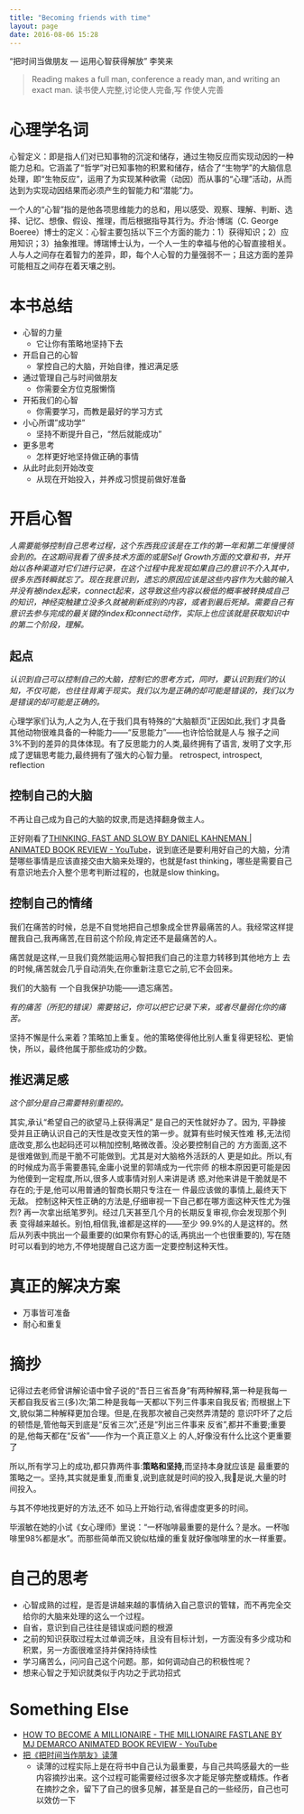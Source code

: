 ```yaml
---
title: "Becoming friends with time"
layout: page
date: 2016-08-06 15:28
---
```


“把时间当做朋友 — 运用心智获得解放” 李笑来

> Reading makes a full man, conference a ready man, and writing an exact man.
    读书使人完整,讨论使人完备,写 作使人完善

# 心理学名词

心智定义：即是指人们对已知事物的沉淀和储存，通过生物反应而实现动因的一种能力总和。它涵盖了“哲学”对已知事物的积累和储存，结合了“生物学”的大脑信息处理，即“生物反应”，运用了为实现某种欲需（动因）而从事的“心理”活动，从而达到为实现动因结果而必须产生的智能力和“潜能”力。

一个人的“心智”指的是他各项思维能力的总和，用以感受、观察、理解、判断、选择、记忆、想像、假设、推理，而后根据指导其行为。乔治·博瑞（C. George Boeree）博士的定义：心智主要包括以下三个方面的能力：1）获得知识；2）应用知识；3）抽象推理。博瑞博士认为，一个人一生的幸福与他的心智直接相关。人与人之间存在着智力的差异，即，每个人心智的力量强弱不一；且这方面的差异可能相互之间存在着天壤之别。

# 本书总结

- 心智的力量
    - 它让你有策略地坚持下去
- 开启自己的心智
    - 掌控自己的大脑，开始自律，推迟满足感
- 通过管理自己与时间做朋友
    - 你需要全方位克服懒惰
- 开拓我们的心智
    - 你需要学习，而教是最好的学习方式
- 小心所谓”成功学”
    - 坚持不断提升自己，“然后就能成功”
- 更多思考
    - 怎样更好地坚持做正确的事情
- 从此时此刻开始改变
    - 从现在开始投入，并养成习惯提前做好准备

# 开启心智

*人需要能够控制自己思考过程，这个东西我应该是在工作的第一年和第二年慢慢领会到的。在这期间我看了很多技术方面的或是Self Growth方面的文章和书，并开始以各种渠道对它们进行记录，在这个过程中我发现如果自己的意识不介入其中，很多东西转瞬就忘了。现在我意识到，遗忘的原因应该是这些内容作为大脑的输入并没有被index起来，connect起来，这导致这些内容以极低的概率被转换成自己的知识，神经突触建立没多久就被刷新成别的内容，或者到最后死掉。需要自己有意识去参与完成的最关键的index和connect动作，实际上也应该就是获取知识中的第二个阶段，理解。*

## 起点

*认识到自己可以控制自己的大脑，控制它的思考方式，同时，要认识到我们的认知，不仅可能，也往往背离于现实。我们以为是正确的却可能是错误的，我们以为是错误的却可能是正确的。*

心理学家们认为,人之为人,在于我们具有特殊的“大脑额页”正因如此,我们 才具备其他动物很难具备的一种能力——“反思能力”——也许恰恰就是人与 猴子之间 3%不到的差异的具体体现。有了反思能力的人类,最终拥有了语言, 发明了文字,形成了逻辑思考能力,最终拥有了强大的心智力量。 retrospect, introspect, reflection

## 控制自己的大脑

不再让自己成为自己的大脑的奴隶,而是选择翻身做主人。

正好刚看了[THINKING, FAST AND SLOW BY DANIEL KAHNEMAN | ANIMATED BOOK REVIEW - YouTube](https://www.youtube.com/watch?v=uqXVAo7dVRU&spfreload=10)，说到底还是要利用好自己的大脑，分清楚哪些事情是应该直接交由大脑来处理的，也就是fast thinking，哪些是需要自己有意识地去介入整个思考判断过程的，也就是slow thinking。

## 控制自己的情绪

我们在痛苦的时候，总是不自觉地把自己想象成全世界最痛苦的人。我经常这样提醒我自己,我再痛苦,在目前这个阶段,肯定还不是最痛苦的人。

痛苦就是这样,一旦我们竟然能运用心智把我们自己的注意力转移到其他地方上 去的时候,痛苦就会几乎自动消失,在你重新注意它之前,它不会回来。

我们的大脑有 一个自我保护功能——遗忘痛苦。

*有的痛苦（所犯的错误）需要铭记，你可以把它记录下来，或者尽量弱化你的痛苦。*

坚持不懈是什么来着？策略加上重复。他的策略使得他比别人重复得更轻松、更愉快，所以，最终他属于那些成功的少数。

## 推迟满足感

*这个部分是自己需要特别重视的。*

其实,承认“希望自己的欲望马上获得满足” 是自己的天性就好办了。因为, 平静接受并且正确认识自己的天性是改变天性的第一步。就算有些时候天性难 移,无法彻底改变,那么也起码还可以稍加控制,略微改善。没必要控制自己的 方方面面,这不是很难做到,而是干脆不可能做到。尤其是对大脑格外活跃的人 更是如此。所以,有的时候成为高手需要愚钝,金庸小说里的郭靖成为一代宗师 的根本原因更可能是因为他傻到一定程度,所以,很多人或事情对别人来讲是诱 惑,对他来讲是干脆就是不存在的;于是,他可以用普通的智商长期只专注在一 件最应该做的事情上,最终天下无敌。
控制这种天性正确的方法是,仔细审视一下自己都在哪方面这种天性尤为强烈? 再一次拿出纸笔罗列。经过几天甚至几个月的长期反复审视,你会发现那个列表 变得越来越长。别怕,相信我,谁都是这样的——至少 99.9%的人是这样的。然 后从列表中挑出一个最重要的(如果你有野心的话,再挑出一个也很重要的), 写在随时可以看到的地方,不停地提醒自己这方面一定要控制这种天性。

# 真正的解决方案

- 万事皆可准备
- 耐心和重复

# 摘抄

记得过去老师曾讲解论语中曾子说的“吾日三省吾身”有两种解释,第一种是我每一天都自我反省三(多)次;第二种是我每一天都以下列三件事来自我反省; 而根据上下文,貌似第二种解释更加合理。但是,在我那次被自己突然弄清楚的 意识吓坏了之后的顿悟是,管他每天到底是“反省三次”,还是“列出三件事来 反省”,都并不重要;重要的是,他每天都在“反省”——作为一个真正意义上 的人,好像没有什么比这个更重要了

所以,所有学习上的成功,都只靠两件事:**策略和坚持**,而坚持本身就应该是 最重要的策略之一。坚持,其实就是重复,而重复,说到底就是时间的投入,我是说,大量的时间投入。

与其不停地找更好的方法,还不 如马上开始行动,省得虚度更多的时间。

毕淑敏在她的小试《女心理师》里说：“一杯咖啡最重要的是什么？是水。一杯咖啡里98%都是水”。而那些简单而又貌似枯燥的重复就好像咖啡里的水一样重要。

# 自己的思考

- 心智成熟的过程，是否是讲越来越的事情纳入自己意识的管辖，而不再完全交给你的大脑来处理的这么一个过程。
- 自省，意识到自己往往是错误或问题的根源
- 之前的知识获取过程太过单调乏味，且没有目标计划，一方面没有多少成功和积累，另一方面很难坚持并保持持续性
- 学习痛苦么，问问自己这个问题。那，如何调动自己的积极性呢？
- 想来心智之于知识就类似于内功之于武功招式

# Something Else

- [HOW TO BECOME A MILLIONAIRE - THE MILLIONAIRE FASTLANE BY MJ DEMARCO ANIMATED BOOK REVIEW - YouTube](https://www.youtube.com/watch?v=owHCppOQh44)
- [把《把时间当作朋友》读薄](http://www.hawstein.com/posts/make-thiner-make-friend-with-time.html)
    - 读薄的过程实际上是在将书中自己认为最重要，与自己共鸣感最大的一些内容摘抄出来。这个过程可能需要经过很多次才能足够完整或精炼。作者在摘抄之余，留下了自己的很多见解，甚至是自己的一些经历，自己也可以效仿一下